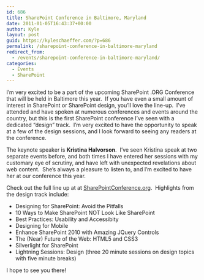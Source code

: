 ```yaml
---
id: 686
title: SharePoint Conference in Baltimore, Maryland
date: 2011-01-05T16:43:37+00:00
author: Kyle
layout: post
guid: https://kyleschaeffer.com/?p=686
permalink: /sharepoint-conference-in-baltimore-maryland
redirect_from:
  - /events/sharepoint-conference-in-baltimore-maryland/
categories:
  - Events
  - SharePoint
---
```

I’m very excited to be a part of the upcoming SharePoint .ORG Conference that will be held in Baltimore this year.  If you have even a small amount of interest in SharePoint or SharePoint design, you’ll love the line-up.  I’ve attended and have spoken at numerous conferences and events around the country, but this is the first SharePoint conference I’ve seen with a dedicated “design” track.  I’m very excited to have the opportunity to speak at a few of the design sessions, and I look forward to seeing any readers at the conference.

The keynote speaker is **Kristina Halvorson**.  I’ve seen Kristina speak at two separate events before, and both times I have entered her sessions with my customary eye of scrutiny, and have left with unexpected revelations about web content.  She’s always a pleasure to listen to, and I’m excited to have her at our conference this year.

Check out the full line up at at [SharePointConference.org](http://www.sharepointconference.org).  Highlights from the design track include:

* Designing for SharePoint: Avoid the Pitfalls
* 10 Ways to Make SharePoint NOT Look Like SharePoint
* Best Practices: Usability and Accessibity
* Designing for Mobile
* Enhance SharePoint 2010 with Amazing JQuery Controls
* The (Near) Future of the Web: HTML5 and CSS3
* Silverlight for SharePoint
* Lightning Sessions: Design (three 20 minute sessions on design topics with five minute breaks)

I hope to see you there!
